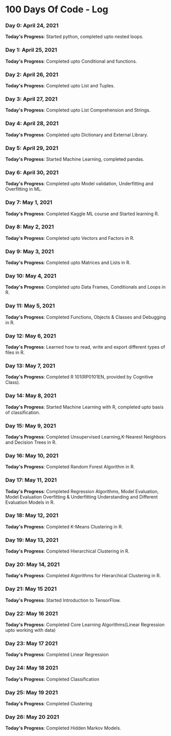 # 100 Days Of Code - Log

### Day 0: April 24, 2021

**Today's Progress**: Started python, completed upto nested loops.


### Day 1: April 25, 2021

**Today's Progress**: Completed upto Conditional and functions.

### Day 2: April 26, 2021

**Today's Progress**: Completed upto List and Tuples.

### Day 3: April 27, 2021

**Today's Progress**: Completed upto List Comprehension and Strings.

### Day 4: April 28, 2021

**Today's Progress**: Completed upto Dictionary and External Library.

### Day 5: April 29, 2021

**Today's Progress**: Started Machine Learning, completed pandas.

### Day 6: April 30, 2021

**Today's Progress**: Completed upto Model validation, Underfitting and Overfitting in ML.

### Day 7: May 1, 2021

**Today's Progress**: Completed Kaggle ML course and Started learning R.

### Day 8: May 2, 2021

**Today's Progress**: Completed upto Vectors and Factors in R.

### Day 9: May 3, 2021

**Today's Progress**: Completed upto Matrices and Lists in R.

### Day 10: May 4, 2021

**Today's Progress**: Completed upto Data Frames, Conditionals and Loops in R.

### Day 11: May 5, 2021

**Today's Progress**: Completed Functions, Objects & Classes and Debugging in R.

### Day 12: May 6, 2021

**Today's Progress**: Learned how to read, write and export different types of files in R.

### Day 13: May 7, 2021

**Today's Progress**: Completed R 101(RP0101EN, provided by Cognitive Class).

### Day 14: May 8, 2021

**Today's Progress**: Started Machine Learning with R, completed upto basis of classification.

### Day 15: May 9, 2021

**Today's Progress**: Completed Unsupervised Learning,K-Nearest Neighbors and Decision Trees in R.

### Day 16: May 10, 2021

**Today's Progress**: Completed Random Forest Algorithm in R.

### Day 17: May 11, 2021

**Today's Progress**: Completed Regression Algorithms, Model Evaluation, Model Evaluation Overfitting & Underfitting Understanding and Different Evaluation Models in R.

### Day 18: May 12, 2021

**Today's Progress**: Completed K-Means Clustering in R.

### Day 19: May 13, 2021

**Today's Progress**: Completed Hierarchical Clustering in R.

### Day 20: May 14, 2021

**Today's Progress**: Completed Algorithms for Hierarchical Clustering in R.

### Day 21: May 15 2021

**Today's Progress**: Started Introduction to TensorFlow.

### Day 22: May 16 2021

**Today's Progress**: Completed Core Learning Algorithms(Linear Regression upto working with data)

### Day 23: May 17 2021

**Today's Progress**: Completed Linear Regression 

### Day 24: May 18 2021

**Today's Progress**: Completed Classification 

### Day 25: May 19 2021

**Today's Progress**: Completed Clustering 

### Day 26: May 20 2021

**Today's Progress**: Completed Hidden Markov Models. 


